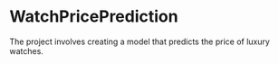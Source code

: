# WatchPricePrediction
The project involves creating a model that predicts the price of luxury watches. 
